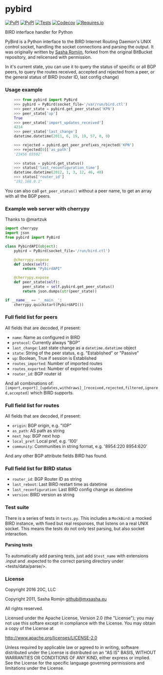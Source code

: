 
# pybird

[![PyPI](https://img.shields.io/pypi/v/pybird.svg?maxAge=60)](https://pypi.python.org/pypi/pybird)
[![PyPI](https://img.shields.io/pypi/pyversions/pybird.svg?maxAge=600)](https://pypi.python.org/pypi/pybird)
[![Tests](https://github.com/20c/pybird/workflows/tests/badge.svg)](https://github.com/20c/confu)
[![Codecov](https://img.shields.io/codecov/c/github/20c/pybird/main.svg?maxAge=3600)](https://codecov.io/github/20c/pybird)
[![Requires.io](https://img.shields.io/requires/github/20c/pybird.svg?maxAge=3600)](https://requires.io/github/20c/pybird/requirements)

BIRD interface handler for Python

PyBird is a Python interface to the BIRD Internet Routing Daemon's UNIX control
socket, handling the socket connections and parsing the output. It was
originally written by [Sasha Romijn](https://github.com/mxsasha), forked from
the original BitBucket repository, and relicensed with permission.


In it's current state, you can use it to query the status of specific or all
BGP peers, to query the routes received, accepted and rejected from a peer,
or the general status of BIRD (router ID, last config change)


### Usage example

```py
    >>> from pybird import PyBird
    >>> pybird = PyBird(socket_file='/var/run/bird.ctl')
    >>> peer_state = pybird.get_peer_status('KPN')
    >>> peer_state['up']
    True
    >>> peer_state['import_updates_received']
    4214
    >>> peer_state['last_change']
    datetime.datetime(2011, 6, 19, 19, 57, 0, 0)

    >>> rejected = pybird.get_peer_prefixes_rejected('KPN')
    >>> rejected[0]['as_path']
    '23456 65592'
    
    >>> status = pybird.get_status()
    >>> status['last_reconfiguration_time']
    datetime.datetime(2012, 1, 3, 12, 46, 40)
    >>> status['router_id']
    "192.168.0.1"
```

You can also call ``get_peer_status()`` without a peer name, to get an array
with all the BGP peers.


### Example web server with cherrypy

Thanks to @martzuk

```py
import cherrypy
import json
from pybird import PyBird

class PybirdAPI(object):
    pybird = PyBird(socket_file='/run/bird.ctl')

    @cherrypy.expose
    def index(self):
        return "PybirdAPI"

    @cherrypy.expose
    def peer_state(self):
        peer_state = self.pybird.get_peer_status()
        return json.dumps(str(peer_state))

if __name__ == '__main__':
    cherrypy.quickstart(PybirdAPI())
```


### Full field list for peers

All fields that are decoded, if present:

- ``name``: Name as configured in BIRD
- ``protocol``: Currently always "BGP"
- ``last_change``: Last state change as a ``datetime.datetime`` object
- ``state``: String of the peer status, e.g. "Established" or "Passive"
- ``up``: Boolean, True if session is Established
- ``routes_imported``: Number of imported routes
- ``routes_exported``: Number of exported routes
- ``router_id``: BGP router id

And all combinations of:
``[import,export]_[updates,withdraws]_[received,rejected,filtered,ignored,accepted]``
which BIRD supports.


### Full field list for routes

All fields that are decoded, if present:

- ``origin``: BGP origin, e.g. "IGP"
- ``as_path``: AS path as string
- ``next_hop``: BGP next hop
- ``local_pref``: Local pref, e.g. '100'
- ``community``: Communities in string format, e.g. '8954:220 8954:620'

And any other BGP attribute fields BIRD has found.


### Full field list for BIRD status

- ``router_id``: BGP Router ID as string
- ``last_reboot``: Last BIRD restart time as datetime
- ``last_reconfiguration``: Last BIRD config change as datetime
- ``version``: BIRD version as string


### Test suite

There is a series of tests in ``tests.py``. This includes a ``MockBird``: a
mocked BIRD instance, with fixed but real responses, that listens on a real
UNIX socket. This means the tests do not only test parsing, but also socket
interaction.

#### Parsing tests

To automatically add parsing tests, just add `$test_name` with extensions
.input and .expected to the correct parsing directory under
<tests/data/parse/>.


### License

Copyright 2016 20C, LLC

Copyright 2011, Sasha Romijn <github@mxsasha.eu>

All rights reserved.

Licensed under the Apache License, Version 2.0 (the "License");
you may not use this softare except in compliance with the License.
You may obtain a copy of the License at

   http://www.apache.org/licenses/LICENSE-2.0

Unless required by applicable law or agreed to in writing, software
distributed under the License is distributed on an "AS IS" BASIS,
WITHOUT WARRANTIES OR CONDITIONS OF ANY KIND, either express or implied.
See the License for the specific language governing permissions and
limitations under the License.
